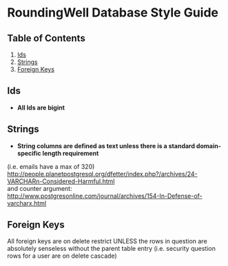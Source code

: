 # RoundingWell Database Style Guide

## <a name='TOC'>Table of Contents</a>

  1. [Ids](#ids)  
  1. [Strings](#strings)
  1. [Foreign Keys](#fkeys)

## <a name='ids'>Ids</a>

  - **All Ids are bigint**

## <a name='strings'>Strings</a>

  - **String columns are defined as text unless there is a standard domain-specific length requirement**
  
  (i.e. emails have a max of 320)  
  http://people.planetpostgresql.org/dfetter/index.php?/archives/24-VARCHARn-Considered-Harmful.html  
  and counter argument: http://www.postgresonline.com/journal/archives/154-In-Defense-of-varcharx.html
  
## <a name='fkeys'>Foreign Keys</a>

All foreign keys are on delete restrict UNLESS the rows in question are absolutely senseless without 
the parent table entry (i.e. security question rows for a user are on delete cascade)
